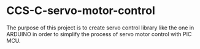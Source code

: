 # CCS-C-servo-motor-control
The purpose of this project is to create servo control library like the one in ARDUINO in order to simplify the process of servo motor control with PIC MCU.

